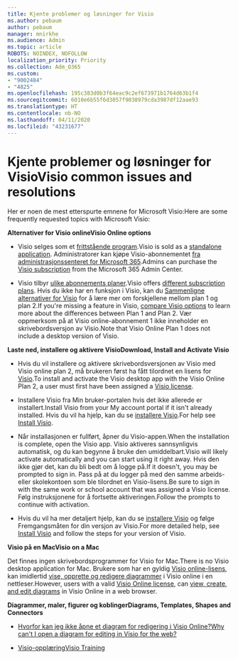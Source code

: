 ```yaml
---
title: Kjente problemer og løsninger for Visio
ms.author: pebaum
author: pebaum
manager: mnirkhe
ms.audience: Admin
ms.topic: article
ROBOTS: NOINDEX, NOFOLLOW
localization_priority: Priority
ms.collection: Adm_O365
ms.custom:
- "9002484"
- "4825"
ms.openlocfilehash: 195c383d0b3f64eac9c2ef673971b1764d63b1f4
ms.sourcegitcommit: 6010e6b55f6d3057f9038979cda3987df12aae93
ms.translationtype: HT
ms.contentlocale: nb-NO
ms.lasthandoff: 04/11/2020
ms.locfileid: "43231677"
---
```

# <a name="visio-common-issues-and-resolutions"></a><span data-ttu-id="a6ab8-102">Kjente problemer og løsninger for Visio</span><span class="sxs-lookup"><span data-stu-id="a6ab8-102">Visio common issues and resolutions</span></span>

<span data-ttu-id="a6ab8-103">Her er noen de mest etterspurte emnene for Microsoft Visio:</span><span class="sxs-lookup"><span data-stu-id="a6ab8-103">Here are some frequently requested topics with Microsoft Visio:</span></span>

<span data-ttu-id="a6ab8-104">**Alternativer for Visio online**</span><span class="sxs-lookup"><span data-stu-id="a6ab8-104">**Visio Online options**</span></span>

- <span data-ttu-id="a6ab8-105">Visio selges som et [frittstående program](https://products.office.com/visio/flowchart-software).</span><span class="sxs-lookup"><span data-stu-id="a6ab8-105">Visio is sold as a [standalone application](https://products.office.com/visio/flowchart-software).</span></span> <span data-ttu-id="a6ab8-106">Administratorer kan kjøpe Visio-abonnementet [fra administrasjonssenteret for Microsoft 365](https://docs.microsoft.com/alchemyinsights/purchase-visio-subscription).</span><span class="sxs-lookup"><span data-stu-id="a6ab8-106">Admins can purchase the [Visio subscription](https://docs.microsoft.com/alchemyinsights/purchase-visio-subscription) from the Microsoft 365 Admin Center.</span></span>

- <span data-ttu-id="a6ab8-107">Visio tilbyr [ulike abonnements planer](https://products.office.com/visio/microsoft-visio-plans-and-pricing-compare-visio-options).</span><span class="sxs-lookup"><span data-stu-id="a6ab8-107">Visio offers [different subscription plans](https://products.office.com/visio/microsoft-visio-plans-and-pricing-compare-visio-options).</span></span> <span data-ttu-id="a6ab8-108">Hvis du ikke har en funksjon i Visio, kan du [Sammenligne alternativer for Visio](https://products.office.com/visio/microsoft-visio-plans-and-pricing-compare-visio-options) for å lære mer om forskjellene mellom plan 1 og plan 2.</span><span class="sxs-lookup"><span data-stu-id="a6ab8-108">If you're missing a feature in Visio, [compare Visio options](https://products.office.com/visio/microsoft-visio-plans-and-pricing-compare-visio-options) to learn more about the differences between Plan 1 and Plan 2.</span></span>  <span data-ttu-id="a6ab8-109">Vær oppmerksom på at Visio online-abonnement 1 ikke inneholder en skrivebordsversjon av Visio.</span><span class="sxs-lookup"><span data-stu-id="a6ab8-109">Note that Visio Online Plan 1 does not include a desktop version of Visio.</span></span>

<span data-ttu-id="a6ab8-110">**Laste ned, installere og aktivere Visio**</span><span class="sxs-lookup"><span data-stu-id="a6ab8-110">**Download, Install and Activate Visio**</span></span>

- <span data-ttu-id="a6ab8-111">Hvis du vil installere og aktivere skrivebordsversjonen av Visio med Visio online plan 2, må brukeren først ha fått tilordnet en lisens for [Visio](https://docs.microsoft.com/office365/admin/subscriptions-and-billing/assign-licenses-to-users).</span><span class="sxs-lookup"><span data-stu-id="a6ab8-111">To install and activate the Visio desktop app with the Visio Online Plan 2, a user must first have been assigned a [Visio license](https://docs.microsoft.com/office365/admin/subscriptions-and-billing/assign-licenses-to-users).</span></span>

- <span data-ttu-id="a6ab8-112">Installere Visio fra Min bruker-portalen hvis det ikke allerede er installert.</span><span class="sxs-lookup"><span data-stu-id="a6ab8-112">Install Visio from your My account portal if it isn't already installed.</span></span> <span data-ttu-id="a6ab8-113">Hvis du vil ha hjelp, kan du se [installere Visio](https://support.office.com/article/f98f21e3-aa02-4827-9167-ddab5b025710).</span><span class="sxs-lookup"><span data-stu-id="a6ab8-113">For help see [Install Visio](https://support.office.com/article/f98f21e3-aa02-4827-9167-ddab5b025710).</span></span>

- <span data-ttu-id="a6ab8-114">Når installasjonen er fullført, åpner du Visio-appen.</span><span class="sxs-lookup"><span data-stu-id="a6ab8-114">When the installation is complete, open the Visio app.</span></span> <span data-ttu-id="a6ab8-115">Visio aktiveres sannsynligvis automatisk, og du kan begynne å bruke den umiddelbart.</span><span class="sxs-lookup"><span data-stu-id="a6ab8-115">Visio will likely activate automatically and you can start using it right away.</span></span> <span data-ttu-id="a6ab8-116">Hvis den ikke gjør det, kan du bli bedt om å logge på.</span><span class="sxs-lookup"><span data-stu-id="a6ab8-116">If it doesn't, you may be prompted to sign in.</span></span> <span data-ttu-id="a6ab8-117">Pass på at du logger på med den samme arbeids- eller skolekontoen som ble tilordnet en Visio-lisens.</span><span class="sxs-lookup"><span data-stu-id="a6ab8-117">Be sure to sign in with the same work or school account that was assigned a Visio license.</span></span> <span data-ttu-id="a6ab8-118">Følg instruksjonene for å fortsette aktiveringen.</span><span class="sxs-lookup"><span data-stu-id="a6ab8-118">Follow the prompts to continue with activation.</span></span>

- <span data-ttu-id="a6ab8-119">Hvis du vil ha mer detaljert hjelp, kan du se [installere Visio](https://support.office.com/article/f98f21e3-aa02-4827-9167-ddab5b025710) og følge Fremgangsmåten for din versjon av Visio.</span><span class="sxs-lookup"><span data-stu-id="a6ab8-119">For more detailed help, see [Install Visio](https://support.office.com/article/f98f21e3-aa02-4827-9167-ddab5b025710) and follow the steps for your version of Visio.</span></span>

<span data-ttu-id="a6ab8-120">**Visio på en Mac**</span><span class="sxs-lookup"><span data-stu-id="a6ab8-120">**Visio on a Mac**</span></span>

<span data-ttu-id="a6ab8-121">Det finnes ingen skrivebordsprogrammer for Visio for Mac.</span><span class="sxs-lookup"><span data-stu-id="a6ab8-121">There is no Visio desktop application for Mac.</span></span> <span data-ttu-id="a6ab8-122">Brukere som har en gyldig [Visio online-lisens](https://docs.microsoft.com/office365/admin/subscriptions-and-billing/assign-licenses-to-users), kan imidlertid [vise, opprette og redigere diagrammer](https://support.office.com/article/06f04845-91b8-4e8f-881f-a43c970735fc) i Visio online i en nettleser.</span><span class="sxs-lookup"><span data-stu-id="a6ab8-122">However, users with a valid [Visio Online license](https://docs.microsoft.com/office365/admin/subscriptions-and-billing/assign-licenses-to-users), can [view, create, and edit diagrams](https://support.office.com/article/06f04845-91b8-4e8f-881f-a43c970735fc) in Visio Online in a web browser.</span></span>

<span data-ttu-id="a6ab8-123">**Diagrammer, maler, figurer og koblinger**</span><span class="sxs-lookup"><span data-stu-id="a6ab8-123">**Diagrams, Templates, Shapes and Connectors**</span></span>

- [<span data-ttu-id="a6ab8-124">Hvorfor kan jeg ikke åpne et diagram for redigering i Visio Online?</span><span class="sxs-lookup"><span data-stu-id="a6ab8-124">Why can't I open a diagram for editing in Visio for the web?</span></span>](https://support.microsoft.com/nb-NO/office/why-can-t-i-open-a-diagram-for-editing-in-visio-for-the-web-ea4a23d3-21d3-4878-945e-cf1be4140357)

- [<span data-ttu-id="a6ab8-125">Visio-opplæring</span><span class="sxs-lookup"><span data-stu-id="a6ab8-125">Visio Training</span></span>](https://support.office.com/article/visio-training-e058bcfa-1d90-4653-afc6-e84d54cf94a6)

